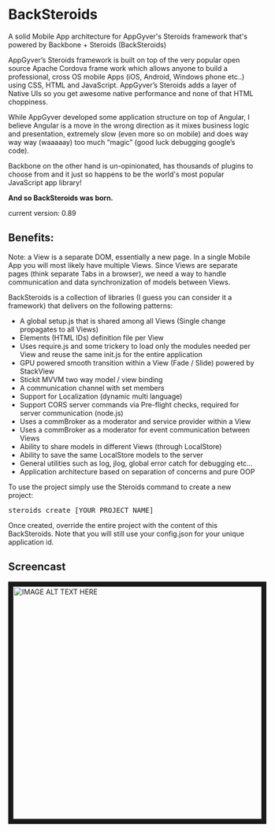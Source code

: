 # BackSteroids
A solid Mobile App architecture for AppGyver's Steroids framework that's powered by Backbone + Steroids (BackSteroids)

AppGyver’s Steroids framework is built on top of the very popular open source Apache Cordova frame work which allows anyone to build a professional, cross OS mobile Apps (iOS, Android, Windows phone etc..)  using CSS, HTML and JavaScript.
AppGyver’s Steroids adds a layer of Native UIs so you get awesome native performance and none of that HTML choppiness.

While AppGyver developed some application structure on top of Angular, I believe Angular is a move in the wrong direction as it mixes business logic and presentation, extremely slow (even more so on mobile) and does way way way (waaaaay) too much “magic” (good luck debugging google’s code).

Backbone on the other hand is un-opinionated, has thousands of plugins to choose from and it just so happens to be the world's most popular JavaScript app library!

<b>And so BackSteroids was born.</b>

current version: 0.89

Benefits:
------------------------------------------------------------------------

Note: a View is a separate DOM, essentially a new page.
In a single Mobile App you will most likely have multiple Views.
Since Views are separate pages (think separate Tabs in a browser), we need a way to handle communication and data synchronization of models between Views.

BackSteroids is a collection of libraries (I guess you can consider it a framework) that delivers on the following patterns:

-	A global setup.js that is shared among all Views (Single change propagates to all Views)
-	Elements (HTML IDs) definition file per View
-	Uses require.js and some trickery to load only the modules needed per View and reuse the same init.js for the entire application
-	GPU powered smooth transition within a View (Fade / Slide) powered by StackView
-	Stickit MVVM two way model / view binding
-	A communication channel with set members
-	Support for Localization (dynamic multi language)
-	Support CORS server commands via Pre-flight checks, required for server communication (node.js)
-	Uses a commBroker as a moderator and service provider within a View
-	Uses a commBroker as a moderator for event communication between Views
-	Ability to share models in different Views (through LocalStore)
-	Ability to save the same LocalStore models to the server
-	General utilities such as log, jlog, global error catch for debugging etc…
-	Application architecture based on separation of concerns and pure OOP

To use the project simply use the Steroids command to create a new project:

<pre>
steroids create [YOUR_PROJECT_NAME]
</pre>

Once created, override the entire project with the content of this BackSteroids.
Note that you will still use your config.json for your unique application id.

Screencast
------------------------------------------------------------------------

<a href="https://www.youtube.com/watch?v=b6UPkRXJPUk" target="_blank"><img src="http://www.digitalsignage.com/files/backstscst.png"
alt="IMAGE ALT TEXT HERE" width="753" height="472" border="10" /></a>